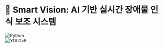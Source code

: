 # 🦾 Smart Vision: AI 기반 실시간 장애물 인식 보조 시스템  
![Python](https://img.shields.io/badge/Python-3.9-blue)  
![YOLOv8](https://img.shields.io/badge/YOLOv8-object--detection-green)  
